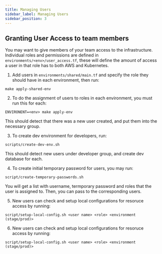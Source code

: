 ```yaml
---
title: Managing Users
sidebar_label: Managing Users
sidebar_position: 3
---
```



## Granting User Access to team members

You may want to give members of your team access to the infrastructure.
Individual roles and permissions are defined in `environments/<env>/user_access.tf`, these will define the amount of access a user in that role has to both AWS and Kubernetes.

 1. Add users in `environments/shared/main.tf` and specify the role they should have in each environment, then run:
```
make apply-shared-env
```

 2. To do the assignment of users to roles in each environment, you must run this for each:
```
ENVIRONENT=<env> make apply-env
```
This should detect that there was a new user created, and put them into the necessary group.

 3. To create dev environment for developers, run:
```
scripts/create-dev-env.sh
```
This should detect new users under developer group, and create dev database for each.

 4. To create initial temporary password for users, you may run:
```
script/create-temporary-passwords.sh
```
You will get a list with username, termporary password and roles that the user is assigned to. Then, you can pass to the corresponding users.

 5. New users can check and setup local configurations for resoruce access by running:
```
script/setup-local-config.sh <user name> <role> <environment (stage/prod)>
```

 6. New users can check and setup local configurations for resoruce access by running:
```
script/setup-local-config.sh <user name> <role> <environment (stage/prod)>
```

